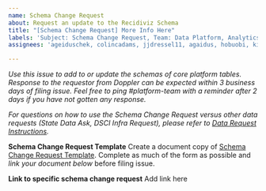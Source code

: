 ```yaml
---
name: Schema Change Request
about: Request an update to the Recidiviz Schema
title: "[Schema Change Request] More Info Here"
labels: 'Subject: Schema Change Request, Team: Data Platform, Analytics: Infrastructure'
assignees: 'ageiduschek, colincadams, jjdressel11, agaidus, hobuobi, kirtanac, elchao'

---
```

_Use this issue to add to or update the schemas of core platform tables. Response to the requestor from Doppler can be expected within 3 business days of filing issue. Feel free to ping #platform-team with a reminder after 2 days if you have not gotten any response._

_For questions on how to use the Schema Change Request versus other data requests (State Data Ask, DSCI Infra Request), please refer to [Data Request Instructions](https://docs.google.com/document/d/1WhBI9Sb5P9dFu8iTpqbca-hjJP31kM-XAQXwc3lQeDU/edit#)._

**Schema Change Request Template**
Create a document copy of [Schema Change Request Template](https://paper.dropbox.com/doc/TEMPLATE-Schema-change-request--Bdwh3YweOcZ~RAwg5Op2qeHcAg-3D94ReanmxwNii4ixWSRU). Complete as much of the form as possible and _link your document below_ before filing issue.

**Link to specific schema change request**
Add link here
